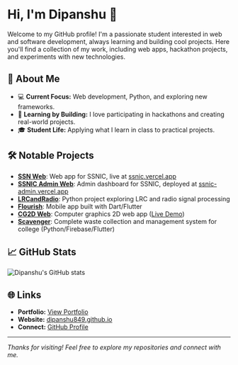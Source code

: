 # Hi, I'm Dipanshu 👋

Welcome to my GitHub profile! I'm a passionate student interested in web and software development, always learning and building cool projects. Here you'll find a collection of my work, including web apps, hackathon projects, and experiments with new technologies.

## 🌱 About Me

- 💻 **Current Focus:** Web development, Python, and exploring new frameworks.
- 🚀 **Learning by Building:** I love participating in hackathons and creating real-world projects.
- 🎓 **Student Life:** Applying what I learn in class to practical projects.

## 🛠️ Notable Projects

- **[SSN Web](https://github.com/dipanshu849/ssn_web)**: Web app for SSNIC, live at [ssnic.vercel.app](https://ssnic.vercel.app)
- **[SSNIC Admin Web](https://github.com/dipanshu849/ssnic_admin-web)**: Admin dashboard for SSNIC, deployed at [ssnic-admin.vercel.app](https://ssnic-admin.vercel.app)
- **[LRCandRadio](https://github.com/dipanshu849/LRCandRadio)**: Python project exploring LRC and radio signal processing
- **[Flourish](https://github.com/dipanshu849/Flourish)**: Mobile app built with Dart/Flutter
- **[CG2D Web](https://github.com/dipanshu849/CG2D_web)**: Computer graphics 2D web app ([Live Demo](https://cg2d.vercel.app))
- **[Scavenger](https://github.com/dipanshu849/Scavenger)**: Complete waste collection and management system for college (Python/Firebase/Flutter)

## 📈 GitHub Stats

![Dipanshu's GitHub stats](https://github-readme-stats.vercel.app/api?username=dipanshu849&show_icons=true&theme=radical)

## 🌐 Links

- **Portfolio:** [View Portfolio](https://building-first-portfolio-website.vercel.app)
- **Website:** [dipanshu849.github.io](https://github.com/dipanshu849)
- **Connect:** [GitHub Profile](https://github.com/dipanshu849)

---

_Thanks for visiting! Feel free to explore my repositories and connect with me._
